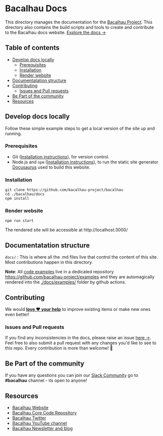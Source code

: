 # Bacalhau Docs

This directory manages the documentation for the <a href="https://www.bacalhau.org/">Bacalhau Project</a>. This directory also contains the build scripts and tools to create and contribute to the Bacalhau docs website. <a href="https://docs.bacalhau.org/">Explore the docs →</a></p>

## Table of contents
- [Develop docs locally](#develop-docs-locally)
    - [Prerequisites](#prerequisites)
    - [Installation](#installation)
    - [Render website](#render-website)
- [Documentatation structure](#documentatation-structure)
- [Contributing](#contributing)
  - [Issues and Pull requests](#issues-and-pull-requests)
- [Be Part of the community ](#be-part-of-the-community )
- [Resources](#resources)


## Develop docs locally
Follow these simple example steps to get a local version of the site up and running.

### Prerequisites
- Git ([Installation instructions](https://github.com/git-guides/install-git)), for version control.
- Node.js and `npm` ([Installation instructions](https://treehouse.github.io/installation-guides/mac/node-mac.html)), to run the static site generator [Docusaurus](https://docusaurus.io/docs) used to build this website.

### Installation

```
git clone https://github.com/bacalhau-project/bacalhau
cd ./bacalhau/docs
npm install
```

### Render website

```
npm run start
```
The rendered site will be accessible at http://localhost:3000/

## Documentatation structure
`docs/` : This is where all the .md files live that control the content of this site. Most contributions happen in this directory.

**Note**: All [code examples](https://docs.bacalhau.org/examples/) live in a dedicated repository https://github.com/bacalhau-project/examples and they are automagically rendered into the [./docs/examples/](./docs/examples) folder by github actions.

## Contributing
We would [**love ❤️ your help**](./contributing.md) to improve existing items or make new ones even better!

### Issues and Pull requests
If you find any inconsistencies in the docs, please raise an issue [here →](https://github.com/bacalhau-project/bacalhau/issues). Feel free to also submit a pull request with any changes you'd like to see to this repo. Every contribution is more than welcome! 🎈

## Be Part of the community
If you have any questions you can join our [Slack Community](https://bit.ly/bacalhau-project-slack) go to **#bacalhau** channel - its open to anyone!


## Resources
- [Bacalhau Website](https://www.bacalhau.org/)
- [Bacalhau Core Code Repository](https://github.com/bacalhau-project/bacalhau)
- [Bacalhau Twitter](https://twitter.com/BacalhauProject)
- [Bacalhau YouTube channel](https://www.youtube.com/channel/UC45IQagLzNR3wdNCUn4vi0A)
- [Bacalhau Newsletter and blog](https://bacalhau.substack.com/)
